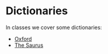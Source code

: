 <h1>Dictionaries</h1>

<p>In classes we cover some dictionaries:</p>

- [Oxford](https://www.oxfordlearnersdictionaries.com/us/)
- [The Saurus](https://www.thesaurus.com/)